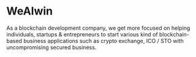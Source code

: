 # WeAlwin
As a blockchain development company, we get more focused on helping individuals, startups &amp; entrepreneurs to start various kind of blockchain-based business applications such as crypto exchange, ICO / STO with uncompromising secured business.
